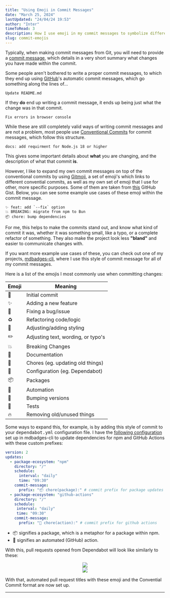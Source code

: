 ```yaml
---
title: "Using Emoji in Commit Messages"
date: "March 25, 2024"
lastUpdated: "24/04/24 19:53"
author: "Inter"
timeToRead: 3
description: How I use emoji in my commit messages to symbolize different things.
slug: commit-emojis
---
```


Typically, when making commit messages from Git, you will need to provide a [commit message](https://git-scm.com/docs/git-commit#Documentation/git-commit.txt--cltcommitgt), which details in a very short summary what changes you have made within the commit.

Some people aren't bothered to write a proper commit messages, to which they end up using [GitHub](https://github.com)'s automatic commit messages, which go something along the lines of...

```
Update README.md
```

If they **do** end up writing a commit message, it ends up being just what the change was in that commit.

```
Fix errors in browser console
```

While these are still completely valid ways of writing commit messages and are not a problem, most people use [Conventional Commits](https://www.conventionalcommits.org/en/v1.0.0/) for commit messages, which follow this structure.

```
docs: add requirment for Node.js 18 or higher
```

This gives some important details about **what** you are changing, and the description of what that commit **is**.

However, I like to expand my own commit messages on top of the conventional commits by using [Gitmoji](https://gitmoji.dev/), a set of emoji's which links to different convential commits, as well as my own set of emoji that I use for other, more specific purposes. Some of them are taken from [this](https://gist.github.com/parmentf/035de27d6ed1dce0b36a) GitHub Gist. Below, you can see some example use cases of these emoji within the commit message.

```
✨ feat: add `--fix` option
💥 BREAKING: migrate from npm to Bun
📦 chore: bump dependencies
```

For me, this helps to make the commits stand out, and know what kind of commit it was, whether it was something small, like a typo, or a complete refactor of something. They also make the project look less **"bland"** and easier to communicate changes with.

If you want more example use cases of these, you can check out one of my projects, [mdbadges-cli](https://github.com/inttter/mdbadges-cli/commits/main/), where I use this style of commit message for all of my commit messages.

Here is a list of the emojis I most commonly use when committing changes:

| Emoji  | Meaning |
| ------ | ------- |
| 🎉 | Initial commit |
| ✨ | Adding a new feature |
| 🐛 | Fixing a bug/issue |
| ♻️ | Refactoring code/logic |
| 💄 | Adjusting/adding styling |
| ✏️ | Adjusting text, wording, or typo's |
| 💥 | Breaking Changes |
| 📝 | Documentation |
| 🧹 | Chores (eg. updating old things) |
| 👷 | Configuration (eg. Dependabot) |
| 📦 | Packages |
| 🤖 | Automation |
| 🔖 | Bumping versions |
| 🧪 | Tests |
| 🔥 | Removing old/unused things |

Some ways to expand this, for example, is by adding this style of commit to your <kbd>dependabot.yml</kbd> configuration file. I have the [following configuration](https://github.com/inttter/mdbadges-cli/blob/main/.github/dependabot.yml) set up in mdbadges-cli to update dependencies for npm and GitHub Actions with these custom prefixes:

```yaml
version: 2
updates:
  - package-ecosystem: "npm"
    directory: "/"
    schedule:
      interval: "daily"
      time: "09:30"
    commit-message:
      prefix: "📦 chore(package):" # commit prefix for package updates
  - package-ecosystem: "github-actions"
    directory: "/"
    schedule:
     interval: "daily"
     time: "09:30"
    commit-message:
      prefix: "🤖 chore(action):" # commit prefix for github actions
```

* 📦 signifies a package, which is a metaphor for a package within npm.
* 🤖 signifies an automated (GitHub) action.

With this, pull requests opened from Dependabot will look like similarly to these:

<div align="center">
  <img src="/blog/commit-emojis/package-pr.png">
  <br>
  <img src="/blog/commit-emojis/action-pr.png">
</div>

With that, automated pull request titles with these emoji and the Convential Commit format are now set up.

---